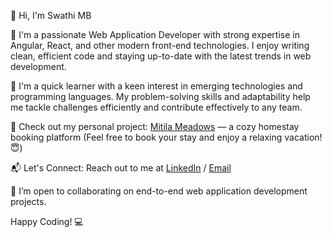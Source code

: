 👋 Hi, I'm Swathi MB

👀 I'm a passionate Web Application Developer with strong expertise in Angular, React, and other modern front-end technologies. I enjoy writing clean, efficient code and staying up-to-date with the latest trends in web development.

🌱 I'm a quick learner with a keen interest in emerging technologies and programming languages. My problem-solving skills and adaptability help me tackle challenges efficiently and contribute effectively to any team.

🔗 Check out my personal project: [Mitila Meadows](https://mithilameadows.vercel.app) — a cozy homestay booking platform (Feel free to book your stay and enjoy a relaxing vacation! 😇)

📬 Let's Connect: Reach out to me at [LinkedIn](https://www.linkedin.com/in/swathi-mb) / [Email](swathi.mandaara@gmail.com)

🤝 I’m open to collaborating on end-to-end web application development projects.

Happy Coding! 💻
<!---
swathimb/swathimb is a ✨ special ✨ repository because its `README.md` (this file) appears on your GitHub profile.
You can click the Preview link to take a look at your changes.
--->
